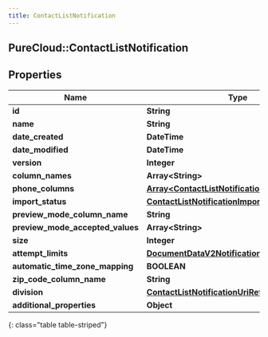 ```yaml
---
title: ContactListNotification
---
```

## PureCloud::ContactListNotification

## Properties

|Name | Type | Description | Notes|
|------------ | ------------- | ------------- | -------------|
| **id** | **String** |  | [optional] |
| **name** | **String** |  | [optional] |
| **date_created** | **DateTime** |  | [optional] |
| **date_modified** | **DateTime** |  | [optional] |
| **version** | **Integer** |  | [optional] |
| **column_names** | **Array&lt;String&gt;** |  | [optional] |
| **phone_columns** | [**Array&lt;ContactListNotificationPhoneColumns&gt;**](ContactListNotificationPhoneColumns.html) |  | [optional] |
| **import_status** | [**ContactListNotificationImportStatus**](ContactListNotificationImportStatus.html) |  | [optional] |
| **preview_mode_column_name** | **String** |  | [optional] |
| **preview_mode_accepted_values** | **Array&lt;String&gt;** |  | [optional] |
| **size** | **Integer** |  | [optional] |
| **attempt_limits** | [**DocumentDataV2NotificationCreatedBy**](DocumentDataV2NotificationCreatedBy.html) |  | [optional] |
| **automatic_time_zone_mapping** | **BOOLEAN** |  | [optional] |
| **zip_code_column_name** | **String** |  | [optional] |
| **division** | [**ContactListNotificationUriReference**](ContactListNotificationUriReference.html) |  | [optional] |
| **additional_properties** | **Object** |  | [optional] |
{: class="table table-striped"}



